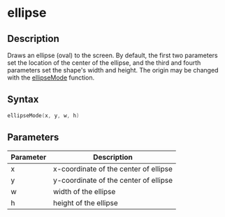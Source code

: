 # ellipse

## Description

Draws an ellipse (oval) to the screen. By default, the first two parameters set the location of the center of the ellipse, and the third and fourth parameters set the shape's width and height. The origin may be changed with the [ellipseMode](ellipseMode) function.

## Syntax

```c
ellipseMode(x, y, w, h)
```

## Parameters

| Parameter | Description                           |
| --------- | ------------------------------------- |
| x         | x-coordinate of the center of ellipse |
| y         | y-coordinate of the center of ellipse |
| w         | width of the ellipse                  |
| h         | height of the ellipse                 |
